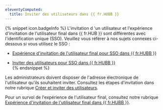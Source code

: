 ```yaml
---
eleventyComputed:
  title: Inviter des utilisateurs dans {{ fr.HUBB }}
---
```

{% snippet icon.badgeInfo %} 
L'invitation d 'un utilisateur et l'expérience d'invitation de l'utilisateur final dans {{ fr.HUB }} sont différentes avec l'identification unique (SSO). Veuillez vous référer à nos sujets connexes ci-dessous si vous utilisez le SSO :  

* [Expérience d'invitation de l'utilisateur final pour SSO dans {{ fr.HUBB }}](/fr/hub/getting-started/get-started-sso-hub-business/invite-users-SSO-hub-business/end-user-experience/)  

* [Inviter des utilisateurs pour SSO dans {{ fr.HUBB }}](/fr/hub/getting-started/get-started-sso-hub-business/invite-users-SSO-hub-business/)  
{% endsnippet %}
 
Les administrateurs doivent disposer de l'adresse électronique de l'utilisateur qu'ils souhaitent inviter. Consultez les étapes d'invitation dans notre rubrique [Créer et inviter des utilisateurs](/fr/hub/web-interface/hub-overview/administration/management/users/create-invite-users/).  

Pour un survol de l'expérience de l'utilisateur final, consultez notre rubrique [Expérience d'invitation de l'utilisateur final dans {{ fr.HUBB }}](/fr/hub/getting-started/get-started-hub-business/invite-users-hub-business/end-user-invitation-experience/). 
